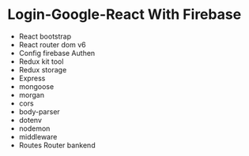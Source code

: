 # Login-Google-React With Firebase

- React bootstrap
- React router dom v6
- Config firebase Authen
- Redux kit tool
- Redux storage
- Express 
- mongoose
- morgan
- cors
- body-parser
- dotenv
- nodemon
- middleware
- Routes Router bankend

